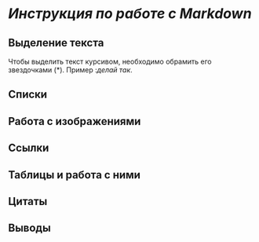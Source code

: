 # *Инструкция по работе с Markdown*

## Выделение текста
Чтобы выделить текст курсивом, необходимо обрамить его звездочками (*).
Пример :*делай так*.

## Списки

## Работа с изображениями

## Ссылки

## Таблицы и работа с ними

## Цитаты

## Выводы
